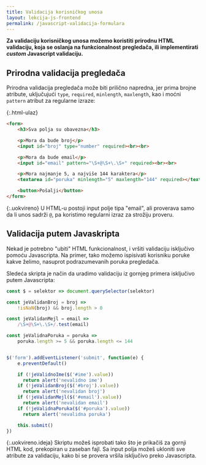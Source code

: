 ```yaml
---
title: Validacija korisničkog unosa
layout: lekcija-js-frontend
permalink: /javascript-validacija-formulara
--- 
```


**Za validaciju korisničkog unosa možemo koristiti prirodnu HTML validaciju, koja se oslanja na funkcionalnost pregledača, ili implementirati *custom* Javascript validaciju.**

## Prirodna validacija pregledača 

Prirodna validacija pregledača može biti prilično napredna, jer prima brojne atribute, uključujući `type`, `required`, `minlength`, `maxlength`, kao i moćni `pattern` atribut za regularne izraze:

{:.html-ulaz}
```html
<form>
    <h3>Sva polja su obavezna</h3>

    <p>Mora da bude broj</p>
    <input id="broj" type="number" required><br><br>

    <p>Mora da bude email</p>
    <input id="email" pattern="\S+@\S+\.\S+" required><br><br>

    <p>Mora najmanje 5, a najviše 144 karaktera</p>
    <textarea id="poruka" minlength="5" maxlength="144" required></textarea><br><br>

    <button>Pošalji</button>
</form>
```

{:.uokvireno}
U HTML-u postoji input polje tipa "email", ali proverava samo da li unos sadrži `@`, pa koristimo regularni izraz za strožiju proveru.

## Validacija putem Javaskripta

Nekad je potrebno "ubiti" HTML funkcionalnost, i vršiti validaciju isključivo pomoću Javascripta. Na primer, tako možemo ispisivati korisniku poruke kakve želimo, nasuprot podrazumevanih poruka pregledača. 

Sledeća skripta je način da uradimo validaciju iz gornjeg primera isključivo putem Javascripta: 

```js
const $ = selektor => document.querySelector(selektor)

const jeValidanBroj = broj =>
    !isNaN(broj) && broj.length > 0

const jeValidanMejl = email =>
    /\S+@\S+\.\S+/.test(email)

const jeValidnaPoruka = poruka =>
    poruka.length >= 5 && poruka.length <= 144


$('form').addEventListener('submit', function(e) {
    e.preventDefault()

    if (!jeValidnoIme($('#ime').value))
      return alert('nevalidno ime')
    if (!jeValidanBroj($('#broj').value))
      return alert('nevalidan broj')
    if (!jeValidanMejl($('#email').value))
      return alert('nevalidan email')
    if (!jeValidnaPoruka($('#poruka').value))
      return alert('nevalidna poruka')

    this.submit()
})
```

{:.uokvireno.ideja}
Skriptu možeš isprobati tako što je prikačiš za gornji HTML kod, prekopiran u zaseban fajl. Sa input polja možeš ukloniti sve atribute za validaciju, kako bi se provera vršila isključivo preko Javascripta.
